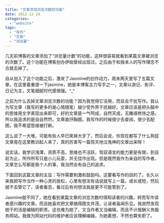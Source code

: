 ```yaml
---
title: "文章添加浏览次数的功能"
date: 2012-12-24
categories: 
  - "website"
tags: 
  - "写作"
  - "文章"
  - "浏览量"
---
```


几天前博客的文章添加了“浏览量计数”的功能，这样很容易就看到某篇文章被浏览的次数了。这个功能在博客创办伊始曾经出现过，之后由于和我本人的写作理念不合就去掉了。

自从加入了这个功能之后，激发了Jasmine的创作动力，周末两天里写了五篇文章。在这里着重提一下jasmine，她是本博客主力写手之一，文章以游记、影评、日记为主，文笔细腻时代感很强。^\_^

之前为什么去掉文章浏览次数的功能？因为我觉得它没用，而且会干扰写作。我认为写文章（我写的更多的是心情随笔）越少受外界干扰越好。文章应该是把头脑中的思维用文字表现出来即可，好的文章是一气呵成，自然天成，无雕琢修饰之感。所以我追求的是自自然然，文章直抒胸臆。我写作的时候很少去查阅，很少去配图，我不希望思维被打断。

这么说了一大堆，可能有些人早已笑掉大牙了，然后会说，你现在都写了什么狗屁文章竟在这里教训起人来了，真的厉害写一篇惊天地泣鬼神的文章出来呀！

说实话，我学识浅薄，资质不高，思维也不活跃，驾驭语言的能力更是有限，到目前为止，所作所写只是小儿玩耍，并无佳作出现。但是既然我作为亲自的写作者，文章怎么写都是我个人的事，我当然会有自己的追求。

下面回到这篇文章的主旨：写作需要刺激和鼓励吗。这要看写作的目的了。长久以来我把写作当作一种心灵的放松，心里有想法有话说就写上一篇，或长或短，然后就不去管它了，读者看否，看过后有何想法我是更不可能管到了。

Jasmine就不同了，她在看到某篇文章的浏览次数时得知读者的兴趣，转而写作读者感兴趣的文章。而且她喜欢把文章搞得图文并茂，让读者喜闻乐见。我突然发现她干的活是编辑的职责。这也难为她了，又当作者又当编辑，而且不计报酬义务服务网站。我做为网站代码的维护者应该理解编辑，为她着想，不然也算失职了。
